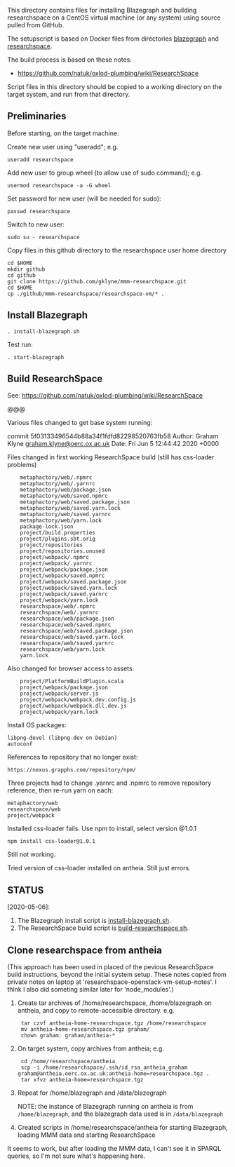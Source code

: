This directory contains files for installing Blazegraph and building researchspace on a CentOS virtual machine (or any system) using source pulled from GitHub.

The setupscript is based on Docker files from directories [blazegraph](../blazegraph) and [researchspace](../researchspace).

The build process is based on these notes:

- https://github.com/natuk/oxlod-plumbing/wiki/ResearchSpace

Script files in this directory should be copied to a working directory on the target system, and run from that directory.

## Preliminaries

Before starting, on the target machine:

Create new user using "useradd"; e.g. 

    useradd researchspace

Add new user to group wheel (to allow use of sudo command); e.g.

    usermod researchspace -a -G wheel

Set password for new user (will be needed for sudo):

    passwd researchspace

Switch to new user:

    sudo su - researchspace

Copy files in this github directory to the researchspace user home directory

    cd $HOME
    mkdir github
    cd github
    git clone https://github.com/gklyne/mmm-researchspace.git
    cd $HOME
    cp ./github/mmm-researchspace/researchspace-vm/* .


## Install Blazegraph

    . install-blazegraph.sh

Test run:

    . start-blazegraph


## Build ResearchSpace

See: https://github.com/natuk/oxlod-plumbing/wiki/ResearchSpace

@@@

Various files changed to get base system running:

commit 5f03133496544b88a34f1fdfd82298520763fb58
Author: Graham Klyne <graham.klyne@oerc.ox.ac.uk>
Date:   Fri Jun 5 12:44:42 2020 +0000

Files changed in first working ResearchSpace build (still has css-loader problems)

        metaphactory/web/.npmrc
        metaphactory/web/.yarnrc
        metaphactory/web/package.json
        metaphactory/web/saved.npmrc
        metaphactory/web/saved.package.json
        metaphactory/web/saved.yarn.lock
        metaphactory/web/saved.yarnrc
        metaphactory/web/yarn.lock
        package-lock.json
        project/build.properties
        project/plugins.sbt.orig
        project/repositories
        project/repositories.unused
        project/webpack/.npmrc
        project/webpack/.yarnrc
        project/webpack/package.json
        project/webpack/saved.npmrc
        project/webpack/saved.package.json
        project/webpack/saved.yarn.lock
        project/webpack/saved.yarnrc
        project/webpack/yarn.lock
        researchspace/web/.npmrc
        researchspace/web/.yarnrc
        researchspace/web/package.json
        researchspace/web/saved.npmrc
        researchspace/web/saved.package.json
        researchspace/web/saved.yarn.lock
        researchspace/web/saved.yarnrc
        researchspace/web/yarn.lock
        yarn.lock

Also changed for browser access to assets:

        project/PlatformBuildPlugin.scala
        project/webpack/package.json
        project/webpack/server.js
        project/webpack/webpack.dev.config.js
        project/webpack/webpack.dll.dev.js
        project/webpack/yarn.lock

Install OS packages:

    libpng-devel (libpng-dev on Debian)
    autoconf

References to repository that no longer exist:

    https://nexus.grapphs.com/repository/npm/

Three projects had to change .yarnrc and .npmrc to remove repository reference, 
then re-run yarn on each:

    metaphactory/web
    researchspace/web
    project/webpack

Installed css-loader fails.  Use npm to install, select version @1.0.1

    npm install css-loader@1.0.1

Still not working.

Tried version of css-loader installed on antheia.  Still just errors.


## STATUS

[2020-05-06]:

1. The Blazegraph install script is [install-blazegraph.sh](./install-blazegraph.sh).
2. The ResearchSpace build script is [build-researchspace.sh](./build-researchspace.sh).


## Clone researchspace from antheia

(This approach has been used in placed of the pevious ResearchSpace build instructions, beyond the initial system setup.  These notes copied from private notes on laptop at 'researchspace-openstack-vm-setup-notes'.  I think I also did someting similar later for 'node_modules'.)

1. Create tar archives of /home/researchspace, /home/blazegraph on antheia, and copy to remote-accessible directory.  e.g.

        tar czvf antheia-home-researchspace.tgz /home/researchspace
        mv antheia-home-researchspace.tgz graham/
        chown graham: graham/antheia-*

2. On target system, copy archives from antheia; e.g.

        cd /home/researchspace/antheia
        scp -i /home/researchspace/.ssh/id_rsa_antheia_graham graham@antheia.oerc.ox.ac.uk:antheia-home=researchspace.tgz .
        tar xfvz antheia-home=researchspace.tgz

3. Repeat for /home/blazegraph and /data/blazegraph

    NOTE: the instance of Blazegraph running on antheia is from `/home/blazegraph`, and the blazegraph data used is in `/data/blazegraph`

4. Created scripts in /home/researchspace/antheia for starting Blazegraph, loading MMM data and starting ResearchSpace

It seems to work, but after loading the MMM data, I can't see it in SPARQL queries, so I'm not sure what's happening here.




